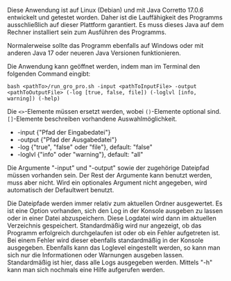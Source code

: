 Diese Anwendung ist auf Linux (Debian) und mit Java Corretto 17.0.6 entwickelt und getestet worden.
Daher ist die Lauffähigkeit des Programms ausschließlich auf dieser Plattform garantiert.
Es muss dieses Java auf dem Rechner installiert sein zum Ausführen des Programms.

Normalerweise sollte das Programm ebenfalls auf Windows oder mit anderen Java 17 oder neueren Java Versionen funktionieren.

Die Anwendung kann geöffnet werden, indem man im Terminal den folgenden Command eingibt:

`bash <pathTo>/run_gro_pro.sh -input <pathToInputFile> -output <pathToOutputFile> (-log [true, false, file]) (-loglvl [info, warning]) (-help)`

Die `<>`-Elemente müssen ersetzt werden, wobei `()`-Elemente optional sind.
`[]`-Elemente beschreiben vorhandene Auswahlmöglichkeit.

* -input {"Pfad der Eingabedatei"} 
* -output {"Pfad der Ausgabedatei"}
* -log {"true", "false" oder "file"}, default: "false"
* -loglvl {"info" oder "warning"}, default: "all"

Die Argumente "-input" und "-output" sowie der zugehörige Dateipfad müssen vorhanden sein. 
Der Rest der Argumente kann benutzt werden, muss aber nicht. 
Wird ein optionales Argument nicht angegeben, wird automatisch der Defaultwert benutzt.

Die Dateipfade werden immer relativ zum aktuellen Ordner ausgewertet.
Es ist eine Option vorhanden, sich den Log in der Konsole ausgeben zu lassen oder
in einer Datei abzuspeichern. Diese Logdatei wird dann im aktuellen Verzeichnis gespeichert.
Standardmäßig wird nur angezeigt, ob das Programm erfolgreich durchgelaufen ist oder 
ob ein Fehler aufgetreten ist. 
Bei einem Fehler wird dieser ebenfalls standardmäßig in der Konsole ausgegeben. 
Ebenfalls kann das Loglevel eingestellt werden, so kann man sich nur die Informationen
oder Warnungen ausgeben lassen. 
Standardmäßig ist hier, dass alle Logs ausgegeben werden.
Mittels "-h" kann man sich nochmals eine Hilfe aufgerufen werden.